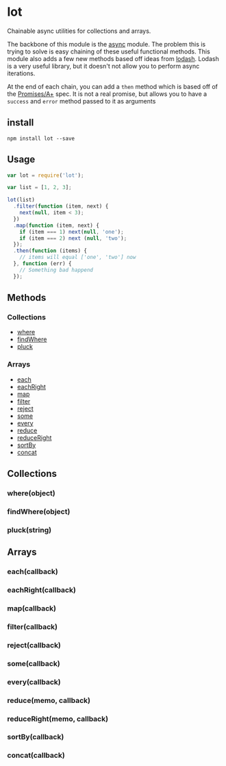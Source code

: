 # lot

Chainable async utilities for collections and arrays.

The backbone of this module is the [async]() module. The problem this is trying to solve is easy chaining of these useful functional methods. This module
also adds a few new methods based off ideas from [lodash](). Lodash is a very useful library, but it doesn't not allow you to perform async iterations.

At the end of each chain, you can add a ` then ` method which is based off of the [Promises/A+]() spec. It is not a real promise, but allows you to
have a ` success ` and ` error ` method passed to it as arguments

## install

```
npm install lot --save
```

## Usage

```js
var lot = require('lot');

var list = [1, 2, 3];

lot(list)
  .filter(function (item, next) {
    next(null, item < 3);
  })
  .map(function (item, next) {
    if (item === 1) next(null, 'one');
    if (item === 2) next (null, 'two');
  });
  .then(function (items) {
    // items will equal ['one', 'two'] now
  }, function (err) {
    // Something bad happend
  });
```

## Methods

### Collections

* [where](#whereobject)
* [findWhere](#findwhereobject)
* [pluck](#pluckstring)

### Arrays

* [each](#eachcallback)
* [eachRight](#eachrightcallback)
* [map](#mapcallback)
* [filter](#filtercallback)
* [reject](#rejectcallback)
* [some](#somecallback)
* [every](#everycallback)
* [reduce](#reducememo-callback)
* [reduceRight](#reducerightmemo-callback)
* [sortBy](#sortbycallback)
* [concat](#concatcallback)
 
## Collections

### where(object)

### findWhere(object)

### pluck(string)


## Arrays

### each(callback)

### eachRight(callback)

### map(callback)

### filter(callback)

### reject(callback)

### some(callback)

### every(callback)

### reduce(memo, callback)

### reduceRight(memo, callback)

### sortBy(callback)

### concat(callback)
